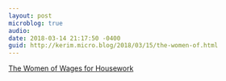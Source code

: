 ```yaml
---
layout: post
microblog: true
audio: 
date: 2018-03-14 21:17:50 -0400
guid: http://kerim.micro.blog/2018/03/15/the-women-of.html
---
```

[The Women of Wages for Housework](http://www.thenation.com/article/wages-for-houseworks-radical-vision/)
